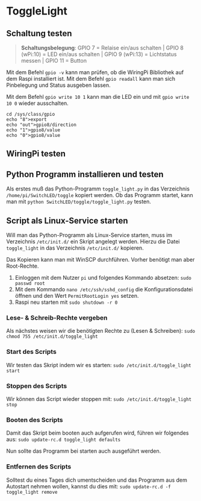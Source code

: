 # ToggleLight

## Schaltung testen
>**Schaltungsbelegung**: 
> GPIO  7 = Relaise ein/aus schalten | 
>GPIO  8 (wPi:10) = LED ein/aus schalten | 
>GPIO  9 (wPi:13) = Lichtstatus messen |
>GPIO 11 = Button

Mit dem Befehl `gpio -v` kann man prüfen, ob die WiringPi Bibliothek auf dem Raspi installiert ist. Mit dem Befehl `gpio readall` kann man sich Pinbelegung und Status ausgeben lassen.

Mit dem Befehl `gpio write 10 1` kann man die LED ein und mit `gpio write 10 0` wieder ausschalten.


```
cd /sys/class/gpio
echo "8">export
echo "out">gpio8/direction
echo "1">gpio8/value
echo "0">gpio8/value
```
## WiringPi testen


## Python Programm installieren und testen
Als erstes muß das Python-Programm `toggle_light.py` in das Verzeichnis `/home/pi/SwitchLED/toggle` kopiert werden.
Ob das Programm startet, kann man mit `python SwitchLED/toggle/toggle_light.py` testen.

## Script als Linux-Service starten
Will man das Python-Programm als Linux-Service starten, muss im Verzeichnis `/etc/init.d/` ein Skript angelegt werden. Hierzu die Datei `toggle_light` in das Verzeichnis `/etc/init.d/` kopieren.

Das Kopieren kann man mit WinSCP durchführen. Vorher benötigt man aber Root-Rechte.
1. Einloggen mit dem Nutzer `pi` und folgendes Kommando absetzen: `sudo passwd root`
2. Mit dem Kommando `nano /etc/ssh/sshd_config` die Konfigurationsdatei öffnen und den Wert `PermitRootLogin yes` setzen.
3. Raspi neu starten mit `sudo shutdown -r 0`


### Lese- & Schreib-Rechte vergeben
Als nächstes weisen wir die benötigten Rechte zu (Lesen & Schreiben): `sudo chmod 755 /etc/init.d/toggle_light`

### Start des Scripts
Wir testen das Skript indem wir es starten:  `sudo /etc/init.d/toggle_light start`

### Stoppen des Scripts
Wir können das Script wieder stoppen mit: `sudo /etc/init.d/toggle_light stop`

### Booten des Scripts
Damit das Skript beim booten auch aufgerufen wird, führen wir folgendes aus: `sudo update-rc.d toggle_light defaults`

Nun sollte das Programm bei starten auch ausgeführt werden.

### Entfernen des Scripts
Solltest du eines Tages dich umentscheiden und das Programm aus dem Autostart nehmen wollen, kannst du dies mit: `sudo update-rc.d -f  toggle_light remove`
